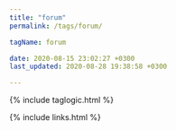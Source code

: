 ```yaml
---
title: "forum"
permalink: /tags/forum/

tagName: forum

date: 2020-08-15 23:02:27 +0300
last_updated: 2020-08-28 19:38:58 +0300

---
```


{% include taglogic.html %}

{% include links.html %}
